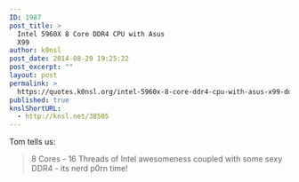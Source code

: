 ```yaml
---
ID: 1987
post_title: >
  Intel 5960X 8 Core DDR4 CPU with Asus
  X99
author: k0nsl
post_date: 2014-08-29 19:25:22
post_excerpt: ""
layout: post
permalink: >
  https://quotes.k0nsl.org/intel-5960x-8-core-ddr4-cpu-with-asus-x99-ddr4.html
published: true
knslShortURL:
  - http://knsl.net/38505
---
```

Tom tells us:
<blockquote>8 Cores - 16 Threads of Intel awesomeness coupled with some sexy DDR4 - its nerd p0rn time!</blockquote>